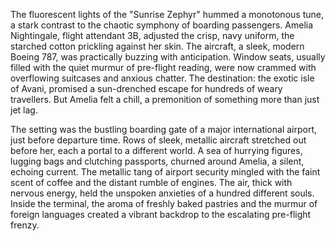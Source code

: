 The fluorescent lights of the "Sunrise Zephyr" hummed a monotonous tune, a stark contrast to the chaotic symphony of boarding passengers.  Amelia Nightingale, flight attendant 3B, adjusted the crisp, navy uniform, the starched cotton prickling against her skin.  The aircraft, a sleek, modern Boeing 787, was practically buzzing with anticipation.  Window seats, usually filled with the quiet murmur of pre-flight reading, were now crammed with overflowing suitcases and anxious chatter.  The destination: the exotic isle of Avani, promised a sun-drenched escape for hundreds of weary travellers.  But Amelia felt a chill, a premonition of something more than just jet lag.


The setting was the bustling boarding gate of a major international airport, just before departure time.  Rows of sleek, metallic aircraft stretched out before her, each a portal to a different world.  A sea of hurrying figures, lugging bags and clutching passports, churned around Amelia, a silent, echoing current. The metallic tang of airport security mingled with the faint scent of coffee and the distant rumble of engines.  The air, thick with nervous energy, held the unspoken anxieties of a hundred different souls.  Inside the terminal,  the aroma of freshly baked pastries and the murmur of foreign languages created a vibrant backdrop to the escalating pre-flight frenzy.
